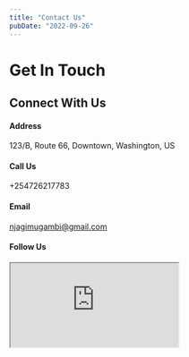 ```yaml
---
title: "Contact Us"
pubDate: "2022-09-26"
---
```


# Get In Touch

## Connect With Us

#### Address

123/B, Route 66, Downtown, Washington, US​ ​

#### Call Us

+254726217783

#### Email

njagimugambi@gmail.com​

#### Follow Us

<iframe class="uagb-google-map__iframe" title="Google Map for Brainstorm Force" src="https://www.google.com/maps/embed/v1/place?key=AIzaSyAsd_d46higiozY-zNqtr7zdA81Soswje4&amp;q=Brainstorm%20Force&amp;zoom=17&amp;language=en"></iframe>
